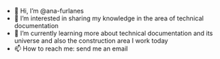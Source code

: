 - 👋 Hi, I’m @ana-furlanes
- 👀 I’m interested in sharing my knowledge in the area of technical documentation
- 🌱 I’m currently learning more about technical documentation and its universe and also the construction area I work today
- 📫 How to reach me: send me an email

<!---
ana-furlanes/ana-furlanes is a ✨ special ✨ repository because its `README.md` (this file) appears on your GitHub profile.
You can click the Preview link to take a look at your changes.
--->

